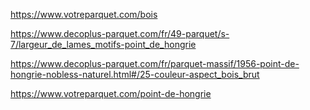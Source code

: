 https://www.votreparquet.com/bois

https://www.decoplus-parquet.com/fr/49-parquet/s-7/largeur_de_lames_motifs-point_de_hongrie

https://www.decoplus-parquet.com/fr/parquet-massif/1956-point-de-hongrie-nobless-naturel.html#/25-couleur-aspect_bois_brut

https://www.votreparquet.com/point-de-hongrie

